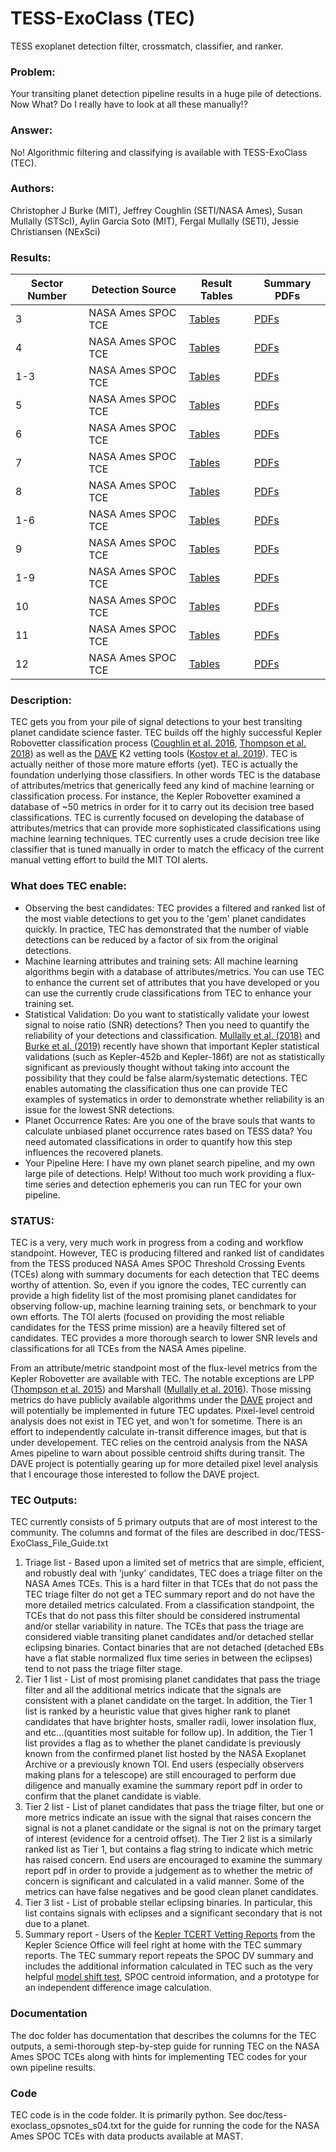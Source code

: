 # TESS-ExoClass (TEC)
TESS exoplanet detection filter, crossmatch, classifier, and ranker.

### Problem:
Your transiting planet detection pipeline results in a huge pile of detections.  Now What?  Do I really have to look at all these manually!?

### Answer:
No!  Algorithmic filtering and classifying is available with TESS-ExoClass (TEC).

### Authors:
Christopher J Burke (MIT), Jeffrey Coughlin (SETI/NASA Ames), Susan Mullally (STScI), Aylin Garcia Soto (MIT), Fergal Mullally (SETI), Jessie Christiansen (NExSci)

### Results:
Sector Number | Detection Source | Result Tables | Summary PDFs
------------- | ---------------- | ------------- | ------------
3 | NASA Ames SPOC TCE | [Tables](https://www.dropbox.com/sh/lakbewewji4ieap/AABT-7AquQRV4u1RwBwhvz_Ea?dl=0) | [PDFs](https://www.dropbox.com/sh/pd0lsf5u5uk7qil/AABc2UrZcdI75VExtkDmkLqpa?dl=0)
4 | NASA Ames SPOC TCE | [Tables](https://www.dropbox.com/sh/crkk010kl0rjp9z/AACfSft-gQckJZFTd-4F9_Yta?dl=0) | [PDFs](https://www.dropbox.com/sh/gq7shwdw2pi1xjv/AADQCc1H9yIrd99mwPdADynoa?dl=0)
1-3 | NASA Ames SPOC TCE | [Tables](https://www.dropbox.com/sh/im6pg6uepelt0dw/AADm7VH_PYKriETXda080yIRa?dl=0) | [PDFs](https://www.dropbox.com/sh/sf2qiw708z6fgvb/AAALmpgUqP6DrTf2VtlYgF7Fa?dl=0)
5 | NASA Ames SPOC TCE | [Tables](https://www.dropbox.com/sh/0ejf3rc0fneizq7/AAAzti3PoskfWLlAcTrMbHzza?dl=0) | [PDFs](https://www.dropbox.com/sh/7fvfusjsa00gua1/AAC--PPZHcPfrSrp3HaJYq5ja?dl=0)
6 | NASA Ames SPOC TCE | [Tables](https://www.dropbox.com/sh/hqvx611hfwvqvlx/AAAs60DnbHbw7Q-mWabj2nRRa?dl=0) | [PDFs](https://www.dropbox.com/sh/wuvqhal09wgeqo4/AACGgNO9_LFdTLlc68mM1f4Aa?dl=0)
7 | NASA Ames SPOC TCE | [Tables](https://www.dropbox.com/sh/oklvc0252wmujop/AABVPo7tIG3QLyBiLCJ2GpR7a?dl=0) | [PDFs](https://www.dropbox.com/sh/f9uik54x6fkigc6/AADARhv-hCp0Wy_il8iM3pSFa?dl=0)
8 | NASA Ames SPOC TCE | [Tables](https://www.dropbox.com/sh/cbgr3s5gv4a0z77/AAANc4bG-ccGkKJrtr9RZcBca?dl=0) | [PDFs](https://www.dropbox.com/sh/mui5ed55357wxb0/AADzDByf4fQlniLDkt68PU6ka?dl=0)
1-6 | NASA Ames SPOC TCE | [Tables](https://www.dropbox.com/sh/v2d9u38ihqju6mt/AAA-0CgEkZbn5AG_3HY2S9laa?dl=0) | [PDFs](https://www.dropbox.com/sh/pxrblejzwvr5ipx/AACrJ3J0eKhXthICwnbuDJkWa?dl=0)
9 | NASA Ames SPOC TCE | [Tables](https://www.dropbox.com/sh/3zpriterx9e221v/AABLWqybtBBXLnKPY9p7EF_Wa?dl=0) | [PDFs](https://www.dropbox.com/sh/n23lt6j6hddf9fz/AABYEt63n4sypgdnRt7I-lWma?dl=0)
1-9 | NASA Ames SPOC TCE | [Tables](https://www.dropbox.com/sh/h3zcqv1oinhfu6d/AADDVnIHD8yGtCGh1dnhv7zua?dl=0) | [PDFs](https://www.dropbox.com/sh/dt85mcpxay877tr/AABcBfFlTw_jjeRd6Wd4JypFa?dl=0)
10 | NASA Ames SPOC TCE | [Tables](https://www.dropbox.com/sh/9qirgbb3jamj9q3/AAAXBXOUcZaS--ar4url2YjJa?dl=0) | [PDFs](https://www.dropbox.com/sh/oeunwrojn47p50l/AABovyizVu0rbfws-1a3li17a?dl=0)
11 | NASA Ames SPOC TCE | [Tables](https://www.dropbox.com/sh/nyjxz2g5ejqunwx/AABDcKP8uKp1f9EwFNaHxbcDa?dl=0) | [PDFs](https://www.dropbox.com/sh/1hddeqppdcn2kcw/AAA5s1iSX5jf_ofV8OH5hGxZa?dl=0)
12 | NASA Ames SPOC TCE | [Tables](https://www.dropbox.com/sh/fls1y2bk9mfuzw9/AADjVSDETidK72ES4e26p0pia?dl=0) | [PDFs](https://www.dropbox.com/sh/55ljots0pwfxon0/AACFtrboiKwHhWCtiCO2JxaDa?dl=0)



### Description:
TEC gets you from your pile of signal detections to your best transiting planet candidate science faster.  TEC builds off the highly successful Kepler Robovetter classification process ([Coughlin et al. 2016](http://adsabs.harvard.edu/abs/2016ApJS..224...12C), [Thompson et al. 2018](http://adsabs.harvard.edu/abs/2018ApJS..235...38T)) as well as the [DAVE](http://keplertcert.seti.org/DAVE/) K2 vetting tools ([Kostov et al. 2019](http://adsabs.harvard.edu/abs/2019arXiv190107459K)).  TEC is actually neither of those more mature efforts (yet).  TEC is actually the foundation underlying those classifiers.  In other words TEC is the database of attributes/metrics that generically feed any kind of machine learning or classification process.  For instance, the Kepler Robovetter examined a database of ~50 metrics in order for it to carry out its decision tree based classifications.  TEC is currently focused on developing the database of attributes/metrics that can provide more sophisticated classifications using machine learning techniques.  TEC currently uses a crude decision tree like classifier that is tuned manually in order to match the efficacy of the current manual vetting effort to build the MIT TOI alerts.

### What does TEC enable:
- Observing the best candidates: TEC provides a filtered and ranked list of the most viable detections to get you to the 'gem' planet candidates quickly.  In practice, TEC has demonstrated that the number of viable detections can be reduced by a factor of six from the original detections.
- Machine learning attributes and training sets: All machine learning algorithms begin with a database of attributes/metrics.  You can use TEC to enhance the current set of attributes that you have developed or you can use the currently crude classifications from TEC to enhance your training set.
- Statistical Validation: Do you want to statistically validate your lowest signal to noise ratio (SNR) detections?  Then you need to quantify the reliability of your detections and classification.  [Mullally et al. (2018)](http://adsabs.harvard.edu/abs/2018AJ....155..210M) and [Burke et al. (2019)](http://adsabs.harvard.edu/abs/2019arXiv190100506B) recently have shown that important Kepler statistical validations (such as Kepler-452b and Kepler-186f) are not as statistically significant as previously thought without taking into account the possibility that they could be false alarm/systematic detections.  TEC enables automating the classification thus one can provide TEC examples of systematics in order to demonstrate whether reliability is an issue for the lowest SNR detections.
- Planet Occurrence Rates: Are you one of the brave souls that wants to calculate unbiased planet occurrence rates based on TESS data?  You need automated classifications in order to quantify how this step influences the recovered planets.
- Your Pipeline Here: I have my own planet search pipeline, and my own large pile of detections.  Help!  Without too much work providing a flux-time series and detection ephemeris you can run TEC for your own pipeline.

### STATUS:
TEC is a very, very much work in progress from a coding and workflow standpoint.  However, TEC is producing filtered and ranked list of candidates from the TESS produced NASA Ames SPOC Threshold Crossing Events (TCEs) along with summary documents for each detection that TEC deems worthy of attention.  So, even if you ignore the codes, TEC currently can provide a high fidelity list of the most promising planet candidates for observing follow-up, machine learning training sets, or benchmark to your own efforts.  The TOI alerts (focused on providing the most reliable candidates for the TESS prime mission) are a heavily filtered set of candidates.  TEC provides a more thorough search to lower SNR levels and classifications for all TCEs from the NASA Ames pipeline.

From an attribute/metric standpoint most of the flux-level metrics from the Kepler Robovetter are available with TEC.  The notable exceptions are LPP ([Thompson et al. 2015](http://adsabs.harvard.edu/abs/2015ApJ...812...46T)) and Marshall ([Mullally et al. 2016](http://adsabs.harvard.edu/abs/2016PASP..128g4502M)).  Those missing metrics do have publicly available algorithms under the [DAVE](https://github.com/barentsen/dave) project and will potentially be implemented in future TEC updates.  Pixel-level centroid analysis does not exist in TEC yet, and won't for sometime.  There is an effort to independently calculate in-transit difference images, but that is under developement.  TEC relies on the centroid analysis from the NASA Ames pipeline to warn about possible centroid shifts during transit.  The DAVE project is potentially gearing up for more detailed pixel level analysis that I encourage those interested to follow the DAVE project.

### TEC Outputs:
TEC currently consists of 5 primary outputs that are of most interest to the community.  The columns and format of the files are described in doc/TESS-ExoClass_File_Guide.txt
1. Triage list - Based upon a limited set of metrics that are simple, efficient, and robustly deal with 'junky' candidates, TEC does a triage filter on the NASA Ames TCEs.  This is a hard filter in that TCEs that do not pass the TEC triage filter do not get a TEC summary report and do not have the more detailed metrics calculated.  From a classification standpoint, the TCEs that do not pass this filter should be considered instrumental and/or stellar variability in nature.  The TCEs that pass the triage are considered viable transiting planet candidates and/or detached stellar eclipsing binaries.  Contact binaries that are not detached (detached EBs have a flat stable normalized flux time series in between the eclipses) tend to not pass the triage filter stage.
2. Tier 1 list - List of most promising planet candidates that pass the triage filter and all the additional metrics indicate that the signals are consistent with a planet candidate on the target.  In addition, the Tier 1 list is ranked by a heuristic value that gives higher rank to planet candidates that have brighter hosts, smaller radii, lower insolation flux, and etc...(quantities most suitable for follow up).  In addition, the Tier 1 list provides a flag as to whether the planet candidate is previously known from the confirmed planet list hosted by the NASA Exoplanet Archive or a previously known TOI.  End users (especially observers making plans for a telescope) are still encouraged to perform due diligence and manually examine the summary report pdf in order to confirm that the planet candidate is viable.
3. Tier 2 list - List of planet candidates that pass the triage filter, but one or more metrics indicate an issue with the signal that raises concern the signal is not a planet candidate or the signal is not on the primary target of interest (evidence for a centroid offset).  The Tier 2 list is a similarly ranked list as Tier 1, but contains a flag string to indicate which metric has raised concern.  End users are encouraged to examine the summary report pdf in order to provide a judgement as to whether the metric of concern is significant and calculated in a valid manner.  Some of the metrics can have false negatives and be good clean planet candidates.
4. Tier 3 list - List of probable stellar eclipsing binaries.  In particular, this list contains signals with eclipses and a significant secondary that is not due to a planet.
5. Summary report - Users of the [Kepler TCERT Vetting Reports](https://exoplanetarchive.ipac.caltech.edu/docs/KSCI-19105-001.pdf) from the Kepler Science Office will feel right at home with the TEC summary reports.  The TEC summary report repeats the SPOC DV summary and includes the additional information calculated in TEC such as the very helpful [model shift test](https://github.com/JeffLCoughlin/Model-Shift), SPOC centroid information, and a prototype for an independent difference image calculation.

### Documentation
The doc folder has documentation that describes the columns for the TEC outputs, a semi-thorough step-by-step guide for running TEC on the NASA Ames SPOC TCEs along with hints for implementing TEC codes for your own pipeline results.

### Code
TEC code is in the code folder.  It is primarily python.  See doc/tess-exoclass_opsnotes_s04.txt for the guide for running the code for the NASA Ames SPOC TCEs with data products available at MAST.

 
